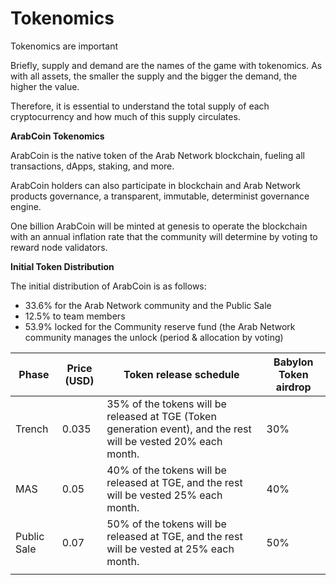 # Tokenomics

Tokenomics are important&#x20;

Briefly, supply and demand are the names of the game with tokenomics. As with all assets, the smaller the supply and the bigger the demand, the higher the value.

Therefore, it is essential to understand the total supply of each cryptocurrency and how much of this supply circulates.

**ArabCoin Tokenomics**

ArabCoin is the native token of the Arab Network blockchain, fueling all transactions, dApps, staking, and more.

ArabCoin holders can also participate in blockchain and Arab Network products governance, a transparent, immutable, determinist governance engine.

One billion ArabCoin will be minted at genesis to operate the blockchain with an annual inflation rate that the community will determine by voting to reward node validators.

&#x20;

**Initial Token Distribution**

The initial distribution of ArabCoin is as follows:

* 33.6% for the Arab Network community and the Public Sale
* 12.5% to team members
* 53.9% locked for the Community reserve fund (the Arab Network community manages the unlock (period & allocation by voting)



| Phase       | Price (USD) | Token release schedule                                                                                          | Babylon Token airdrop |
| ----------- | ----------- | --------------------------------------------------------------------------------------------------------------- | --------------------- |
| Trench      | 0.035       | 35% of the tokens will be released at TGE (Token generation event), and the rest will be vested 20% each month. | 30%                   |
| MAS         | 0.05        | 40% of the tokens will be released at TGE, and the rest will be vested 25% each month.                          | 40%                   |
| Public Sale | 0.07        | 50% of the tokens will be released at TGE, and the rest will be vested at 25% each month.                       | 50%                   |
|             |             |                                                                                                                 |                       |
